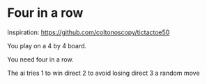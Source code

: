 # Four in a row

Inspiration: https://github.com/coltonoscopy/tictactoe50

You play on a 4 by 4 board.

You need four in a row.

The ai tries 
1 to win direct
2 to avoid losing direct
3 a random move